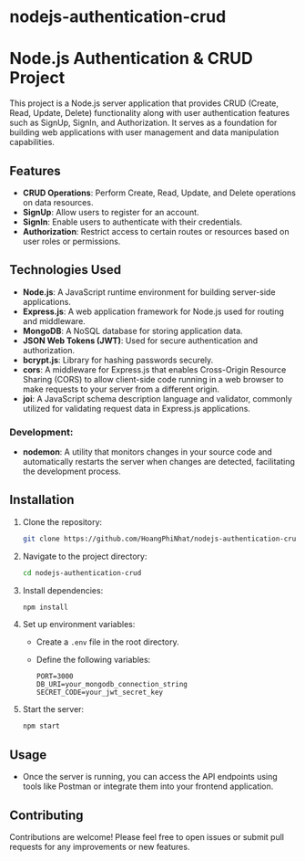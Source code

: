 # nodejs-authentication-crud

# Node.js Authentication & CRUD Project

This project is a Node.js server application that provides CRUD (Create, Read, Update, Delete) functionality along with user authentication features such as SignUp, SignIn, and Authorization. It serves as a foundation for building web applications with user management and data manipulation capabilities.

## Features

- **CRUD Operations**: Perform Create, Read, Update, and Delete operations on data resources.
- **SignUp**: Allow users to register for an account.
- **SignIn**: Enable users to authenticate with their credentials.
- **Authorization**: Restrict access to certain routes or resources based on user roles or permissions.

## Technologies Used

- **Node.js**: A JavaScript runtime environment for building server-side applications.
- **Express.js**: A web application framework for Node.js used for routing and middleware.
- **MongoDB**: A NoSQL database for storing application data.
- **JSON Web Tokens (JWT)**: Used for secure authentication and authorization.
- **bcrypt.js**: Library for hashing passwords securely.
- **cors**: A middleware for Express.js that enables Cross-Origin Resource Sharing (CORS) to allow client-side code running in a web browser to make requests to your server from a different origin.
- **joi**: A JavaScript schema description language and validator, commonly utilized for validating request data in Express.js applications.

### Development:
- **nodemon**: A utility that monitors changes in your source code and automatically restarts the server when changes are detected, facilitating the development process.

## Installation

1. Clone the repository:

   ```bash
   git clone https://github.com/HoangPhiNhat/nodejs-authentication-crud
   ```

2. Navigate to the project directory:

   ```bash
   cd nodejs-authentication-crud
   ```

3. Install dependencies:

   ```bash
   npm install
   ```

4. Set up environment variables:

   - Create a `.env` file in the root directory.
   - Define the following variables:

     ```plaintext
     PORT=3000
     DB_URI=your_mongodb_connection_string
     SECRET_CODE=your_jwt_secret_key
     ```

5. Start the server:

   ```bash
   npm start
   ```

## Usage

- Once the server is running, you can access the API endpoints using tools like Postman or integrate them into your frontend application.

## Contributing

Contributions are welcome! Please feel free to open issues or submit pull requests for any improvements or new features.

